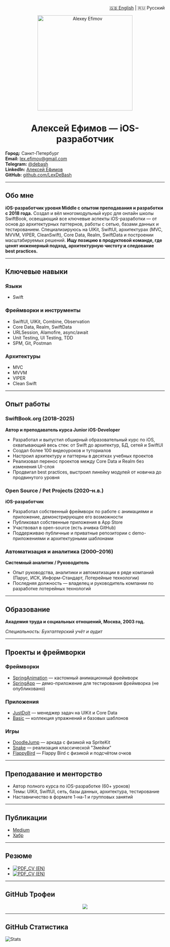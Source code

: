 
<p align="right">
  <a href="./README.en.md">🇬🇧 English</a> | 🇷🇺 Русский
</p>

<p align="center">
  <img src="https://unavatar.io/github/LexDeBash" alt="Alexey Efimov" width="300" height="300">
</p>

<h1 align="center">Алексей Ефимов — iOS-разработчик</h1>

**Город:** Санкт-Петербург  
**Email:** [lex.efimov@gmail.com](mailto:lex.efimov@gmail.com)  
**Telegram:** [@debash](https://t.me/debash)  
**LinkedIn:** [Алексей Ефимов](https://www.linkedin.com/in/алексей-ефимов-965068129)  
**GitHub:** [github.com/LexDeBash](https://github.com/LexDeBash)

---

## Обо мне

**iOS-разработчик уровня Middle с опытом преподавания и разработки с 2018 года.**
Создал и вёл многомодульный курс для онлайн школы SwiftBook, освещающий все ключевые аспекты iOS-разработки — от основ
до архитектурных паттернов, работы с сетью, базами данных и тестированием.
Специализируюсь на UIKit, SwiftUI, архитектурах (MVC, MVVM, VIPER, CleanSwift), Core Data, Realm, SwiftData и
построении масштабируемых решений.
**Ищу позицию в продуктовой команде, где ценят инженерный подход, архитектурную чистоту и следование**
**best practices.**

---

## Ключевые навыки

### Языки
- Swift

### Фреймворки и инструменты
- SwiftUI, UIKit, Combine, Observation
- Core Data, Realm, SwiftData
- URLSession, Alamofire, async/await
- Unit Testing, UI Testing, TDD
- SPM, Git, Postman

### Архитектуры
- MVC
- MVVM
- VIPER
- Clean Swift

---

## Опыт работы

### SwiftBook.org (2018–2025)  
**Автор и преподаватель курса Junior iOS-Developer**
- Разработал и выпустил обширный образовательный курс по iOS, охватывающий весь стек: от Swift до архитектур, БД, сетей и SwiftUI
- Создал более 100 видеоуроков и туториалов
- Настроил архитектуру и паттерны в десятках учебных проектов
- Реализовал перенос проектов между Core Data и Realm без изменения UI-слоя
- Продвигал best practices, выстроил линейку модулей от новичка до продвинутого уровня

### Open Source / Pet Projects (2020–н.в.)  
**iOS-разработчик**
- Разработал собственный фреймворк по работе с анимациями и приложение, демонстрирующее его возможности
- Публиковал собственные приложения в App Store
- Участвовал в open-source (есть ачивка GitHub)
- Поддерживаю публичные и приватные репозитории с demo-приложениями и архитектурными шаблонами

### Автоматизация и аналитика (2000–2016)  
**Системный аналитик / Руководитель**
- Опыт руководства, аналитики и автоматизации в ряде компаний (Парус, ИСК, Информ-Стандарт, Лотерейные технологии)
- Последняя должность — владелец и руководитель компании по разработке лотерейных технологий

---

## Образование

**Академия труда и социальных отношений, Москва, 2003 год.**

*Специальность: Бухгалтерский учёт и аудит*

---

## Проекты и фреймворки

### Фреймворки

- [SpringAnimation](https://github.com/LexDeBash/SpringAnimation) — кастомный анимационный фреймворк  
- [SpringApp](https://github.com/LexDeBash/SpringApp) — демо-приложение для тестирования фреймворка (не опубликовано)

### Приложения

- [JustDoIt](https://github.com/LexDeBash/JustDoIt) — менеджер задач на UIKit и Core Data  
- [Basic](https://github.com/LexDeBash/Basic) — коллекция упражнений и базовых шаблонов

### Игры

- [DoodleJump](https://github.com/LexDeBash/DoodleJump) — аркада с физикой на SpriteKit  
- [Snake](https://github.com/LexDeBash/Snake) — реализация классической "Змейки"  
- [FlappyBird](https://github.com/LexDeBash/FlappyBird) — Flappy Bird с физикой и подсчётом очков

---

## Преподавание и менторство

- Автор полного курса по iOS-разработке (60+ уроков)
- Темы: UIKit, SwiftUI, сеть, базы данных, архитектура, тестирование
- Наставничество в формате 1-на-1 и групповых занятий

---

## Публикации

- [Medium](https://medium.com/@debash)  
- [Хабр](https://habr.com/ru/users/Debash/articles/)

---

## Резюме

- [![PDF_CV (EN)](https://img.shields.io/badge/📄_Download_PDF_CV_(EN)-blue)](./Alexey_Efimov_CV.pdf)
- [![PDF_CV (EN)](https://img.shields.io/badge/📄_Download_PDF_CV_(RU)-red)](./Алексей_Ефимов_CV.pdf)

---

## GitHub Трофеи

<p align="center">
  <img src="https://github-profile-trophy.vercel.app/?username=LexDeBash&theme=onedark" />
</p>

---

## GitHub Статистика

![Stats](https://github-readme-stats.vercel.app/api?username=LexDeBash&show_icons=true&theme=onedark)
